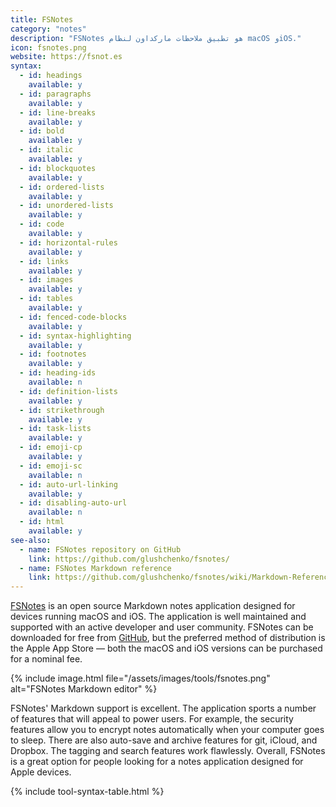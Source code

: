 ```yaml
---
title: FSNotes
category: "notes"
description: "FSNotes هو تطبيق ملاحظات ماركداون لنظام macOS وiOS."
icon: fsnotes.png
website: https://fsnot.es
syntax:
  - id: headings
    available: y
  - id: paragraphs
    available: y
  - id: line-breaks
    available: y
  - id: bold
    available: y
  - id: italic
    available: y
  - id: blockquotes
    available: y
  - id: ordered-lists
    available: y
  - id: unordered-lists
    available: y
  - id: code
    available: y
  - id: horizontal-rules
    available: y
  - id: links
    available: y
  - id: images
    available: y
  - id: tables
    available: y
  - id: fenced-code-blocks
    available: y
  - id: syntax-highlighting
    available: y
  - id: footnotes
    available: y
  - id: heading-ids
    available: n
  - id: definition-lists
    available: y
  - id: strikethrough
    available: y
  - id: task-lists
    available: y
  - id: emoji-cp
    available: y
  - id: emoji-sc
    available: n
  - id: auto-url-linking
    available: y
  - id: disabling-auto-url
    available: n
  - id: html
    available: y
see-also:
  - name: FSNotes repository on GitHub
    link: https://github.com/glushchenko/fsnotes/
  - name: FSNotes Markdown reference
    link: https://github.com/glushchenko/fsnotes/wiki/Markdown-Reference
---
```


[FSNotes](https://fsnot.es) is an open source Markdown notes application designed for devices running macOS and iOS. The application is well maintained and supported with an active developer and user community. FSNotes can be downloaded for free from [GitHub](https://github.com/glushchenko/fsnotes/), but the preferred method of distribution is the Apple App Store — both the macOS and iOS versions can be purchased for a nominal fee.

{% include image.html file="/assets/images/tools/fsnotes.png" alt="FSNotes Markdown editor" %}

FSNotes' Markdown support is excellent. The application sports a number of features that will appeal to power users. For example, the security features allow you to encrypt notes automatically when your computer goes to sleep. There are also auto-save and archive features for git, iCloud, and Dropbox. The tagging and search features work flawlessly. Overall, FSNotes is a great option for people looking for a notes application designed for Apple devices.

{% include tool-syntax-table.html %}
